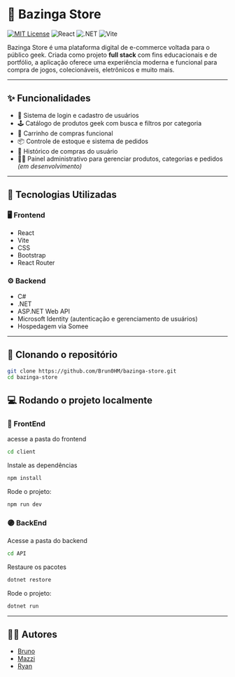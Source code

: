 # 🛒 Bazinga Store

[![MIT License](https://img.shields.io/badge/license-MIT-green.svg)](https://opensource.org/licenses/MIT)
![React](https://img.shields.io/badge/frontend-React-blue)
![.NET](https://img.shields.io/badge/backend-.NET-purple)
![Vite](https://img.shields.io/badge/bundler-Vite-yellow)

Bazinga Store é uma plataforma digital de e-commerce voltada para o público geek. Criada como projeto **full stack** com fins educacionais e de portfólio, a aplicação oferece uma experiência moderna e funcional para compra de jogos, colecionáveis, eletrônicos e muito mais.

---

## ✨ Funcionalidades

- 🔐 Sistema de login e cadastro de usuários  
- 🕹️ Catálogo de produtos geek com busca e filtros por categoria  
- 🛒 Carrinho de compras funcional  
- 📦 Controle de estoque e sistema de pedidos  
- 🧾 Histórico de compras do usuário  
- 🧑‍💼 Painel administrativo para gerenciar produtos, categorias e pedidos *(em desenvolvimento)*  

---

## 🧰 Tecnologias Utilizadas

### 🖥️ Frontend

- React  
- Vite  
- CSS  
- Bootstrap  
- React Router  

### ⚙️ Backend

- C#  
- .NET  
- ASP.NET Web API  
- Microsoft Identity (autenticação e gerenciamento de usuários)  
- Hospedagem via Somee  

---

## 🔧 Clonando o repositório

```bash
git clone https://github.com/Brun0HM/bazinga-store.git
cd bazinga-store
```
## 💻 Rodando o projeto localmente
### 🔵 FrontEnd
acesse a pasta do frontend
```bash
cd client
```
Instale as dependências
```bash
npm install
```
Rode o projeto:
```bash
npm run dev
```

### 🟣 BackEnd
Acesse a pasta do backend
```bash
cd API
```
Restaure os pacotes
```bash
dotnet restore
```
Rode o projeto:
```bash
dotnet run
```
---

## 👨‍💻 Autores

- [Bruno](https://github.com/Brun0HM)  
- [Mazzi](https://github.com/ThiagoM22)  
- [Ryan](https://github.com/rattin1)


